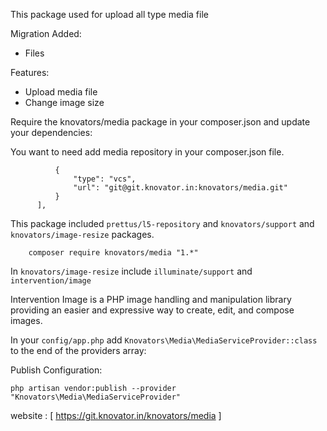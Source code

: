 This package used for upload all type media file 

Migration Added:

- Files

Features:
- Upload media file
- Change image size

Require the knovators/media package in your composer.json and update your dependencies:

You want to need add media repository in your composer.json file.

```"repositories": [
          {
              "type": "vcs",
              "url": "git@git.knovator.in:knovators/media.git"
          }
      ],
```

This package included 
```prettus/l5-repository``` and ```knovators/support``` and ```knovators/image-resize``` packages.
```
    composer require knovators/media "1.*"
 ```
In ```knovators/image-resize``` include ```illuminate/support``` and ```intervention/image```

Intervention Image is a PHP image handling and manipulation library providing an easier and expressive way to create, edit, and compose images.

In your ```config/app.php``` add ```Knovators\Media\MediaServiceProvider::class``` to the end of the providers array:

Publish Configuration:

```php artisan vendor:publish --provider "Knovators\Media\MediaServiceProvider"```

website : [ https://git.knovator.in/knovators/media ]